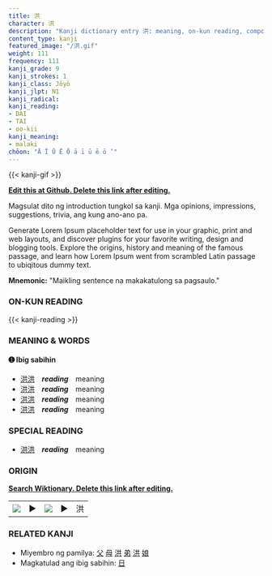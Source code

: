 ```yaml
---
title: 洪
character: 洪
description: "Kanji dictionary entry 洪: meaning, on-kun reading, compounds, origin, related kanji"
content_type: kanji
featured_image: "/洪.gif"
weight: 111
frequency: 111
kanji_grade: 9
kanji_strokes: 1
kanji_class: Jōyō
kanji_jlpt: N1
kanji_radical: 
kanji_reading: 
- DAI
- TAI
- oo-kii
kanji_meaning:
- malaki
chōon: "Ā Ī Ū Ē Ō ā ī ū ē ō ’"
---
```

[//]: # (Don't edit the line below. Kanji animated GIF code is automatically generated.)
{{< kanji-gif >}}

[//]: # (Edit below this line.)

**[Edit this at Github. Delete this link after editing.](https://github.com/tim0g/tim/tree/main/content/kanji/洪/index.md)**

Magsulat dito ng introduction tungkol sa kanji. Mga opinions, impressions, suggestions, trivia, ang kung ano-ano pa.

Generate Lorem Ipsum placeholder text for use in your graphic, print and web layouts, and discover plugins for your favorite writing, design and blogging tools. Explore the origins, history and meaning of the famous passage, and learn how Lorem Ipsum went from scrambled Latin passage to ubiqitous dummy text.
 
**Mnemonic:** "Maikling sentence na makakatulong sa pagsaulo."

### ON-KUN READING

[//]: # (Don't edit the line below. ON-KUN READING code is automatically generated.)
{{< kanji-reading >}}

### MEANING & WORDS

#### ➊ **Ibig sabihin**
  - [洪](../洪)[洪](../洪)　***reading***　meaning
  - [洪](../洪)[洪](../洪)　***reading***　meaning
  - [洪](../洪)[洪](../洪)　***reading***　meaning
  - [洪](../洪)[洪](../洪)　***reading***　meaning

### SPECIAL READING
  - [洪](../洪)[洪](../洪)　***reading***　meaning

### ORIGIN

**[Search Wiktionary. Delete this link after editing.](https://wiktionary.org/wiki/洪)**
<table class="kanji-table"><tr><td>
<img src="60px-洪-bronze.svg.png">
</td><td>▶</td><td>
<img src="60px-洪-oracle.svg.png">
</td><td>▶</td>
<td class="kanji-origin">洪</td>
</tr></table>

### RELATED KANJI
- Miyembro ng pamilya: [父](../父) [母](../母) [洪](../洪) [弟](../弟) [洪](../洪) [娘](../娘)
- Magkatulad ang ibig sabihin: [日](../日)
